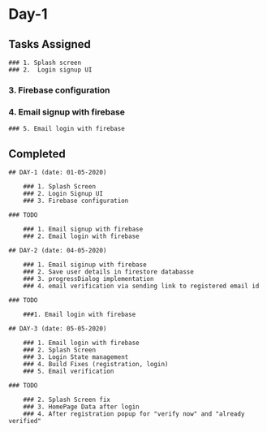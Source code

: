 # Day-1

## Tasks Assigned

    ### 1. Splash screen
    ### 2.  Login signup UI
### 3. Firebase configuration
### 4. Email signup with firebase
    ### 5. Email login with firebase

## Completed

    ## DAY-1 (date: 01-05-2020)

        ### 1. Splash Screen
        ### 2. Login Signup UI
        ### 3. Firebase configuration

    ### TODO

        ### 1. Email signup with firebase
        ### 2. Email login with firebase

    ## DAY-2 (date: 04-05-2020)

        ### 1. Email siginup with firebase
        ### 2. Save user details in firestore databasse
        ### 3. progressDialog implementation
        ### 4. email verification via sending link to registered email id

    ### TODO

        ###1. Email login with firebase

    ## DAY-3 (date: 05-05-2020)

        ### 1. Email login with firebase
        ### 2. Splash Screen
        ### 3. Login State management
        ### 4. Build Fixes (registration, login)
        ### 5. Email verification

    ### TODO

        ### 2. Splash Screen fix
        ### 3. HomePage Data after login
        ### 4. After registration popup for "verify now" and "already verified"


